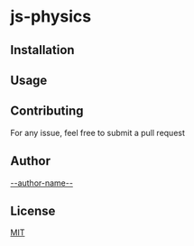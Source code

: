 # js-physics

## Installation

## Usage

## Contributing

For any issue, feel free to submit a pull request

## Author

[--author-name--]()

## License

[MIT]()
